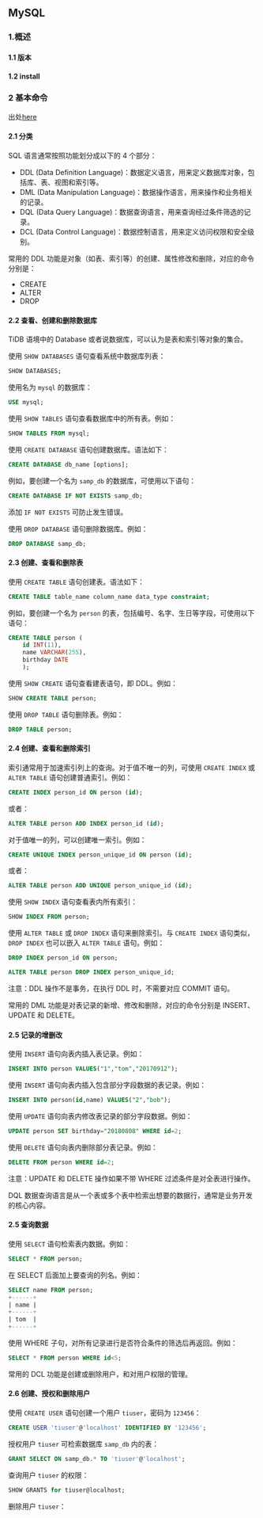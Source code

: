 ## MySQL

### 1.概述

#### 1.1 版本



#### 1.2 install



### 2 基本命令

出处[here](https://docs.pingcap.com/zh/tidb/stable/basic-sql-operations)

#### 2.1 分类

SQL 语言通常按照功能划分成以下的 4 个部分：

- DDL (Data Definition Language)：数据定义语言，用来定义数据库对象，包括库、表、视图和索引等。
- DML (Data Manipulation Language)：数据操作语言，用来操作和业务相关的记录。
- DQL (Data Query Language)：数据查询语言，用来查询经过条件筛选的记录。
- DCL (Data Control Language)：数据控制语言，用来定义访问权限和安全级别。

常用的 DDL 功能是对象（如表、索引等）的创建、属性修改和删除，对应的命令分别是：

-  CREATE
- ALTER 
- DROP

#### 2.2 查看、创建和删除数据库

TiDB 语境中的 Database 或者说数据库，可以认为是表和索引等对象的集合。

使用 `SHOW DATABASES` 语句查看系统中数据库列表：

```sql
SHOW DATABASES;
```

使用名为 `mysql` 的数据库：

```sql
USE mysql;
```

使用 `SHOW TABLES` 语句查看数据库中的所有表。例如：

```sql
SHOW TABLES FROM mysql;
```

使用 `CREATE DATABASE` 语句创建数据库。语法如下：

```sql
CREATE DATABASE db_name [options];
```

例如，要创建一个名为 `samp_db` 的数据库，可使用以下语句：

```sql
CREATE DATABASE IF NOT EXISTS samp_db;
```

添加 `IF NOT EXISTS` 可防止发生错误。

使用 `DROP DATABASE` 语句删除数据库。例如：

```sql
DROP DATABASE samp_db;
```

#### 2.3 创建、查看和删除表

使用 `CREATE TABLE` 语句创建表。语法如下：

```sql
CREATE TABLE table_name column_name data_type constraint;
```

例如，要创建一个名为 `person` 的表，包括编号、名字、生日等字段，可使用以下语句：

```sql
CREATE TABLE person (
    id INT(11),
    name VARCHAR(255),
    birthday DATE
    );
```

使用 `SHOW CREATE` 语句查看建表语句，即 DDL。例如：

```sql
SHOW CREATE TABLE person;
```

使用 `DROP TABLE` 语句删除表。例如：

```sql
DROP TABLE person;
```

#### 2.4 创建、查看和删除索引

索引通常用于加速索引列上的查询。对于值不唯一的列，可使用 `CREATE INDEX` 或 `ALTER TABLE` 语句创建普通索引。例如：

```sql
CREATE INDEX person_id ON person (id);
```

或者：

```sql
ALTER TABLE person ADD INDEX person_id (id);
```

对于值唯一的列，可以创建唯一索引。例如：

```sql
CREATE UNIQUE INDEX person_unique_id ON person (id);
```

或者：

```sql
ALTER TABLE person ADD UNIQUE person_unique_id (id);
```

使用 `SHOW INDEX` 语句查看表内所有索引：

```sql
SHOW INDEX FROM person;
```

使用 `ALTER TABLE` 或 `DROP INDEX` 语句来删除索引。与 `CREATE INDEX` 语句类似，`DROP INDEX` 也可以嵌入 `ALTER TABLE` 语句。例如：

```sql
DROP INDEX person_id ON person;
```

```sql
ALTER TABLE person DROP INDEX person_unique_id;
```

注意：DDL 操作不是事务，在执行 DDL 时，不需要对应 COMMIT 语句。

常用的 DML 功能是对表记录的新增、修改和删除，对应的命令分别是 INSERT、UPDATE 和 DELETE。

#### 2.5 记录的增删改

使用 `INSERT` 语句向表内插入表记录。例如：

```sql
INSERT INTO person VALUES("1","tom","20170912");
```

使用 `INSERT` 语句向表内插入包含部分字段数据的表记录。例如：

```sql
INSERT INTO person(id,name) VALUES("2","bob");
```

使用 `UPDATE` 语句向表内修改表记录的部分字段数据。例如：

```sql
UPDATE person SET birthday="20180808" WHERE id=2;
```

使用 `DELETE` 语句向表内删除部分表记录。例如：

```sql
DELETE FROM person WHERE id=2;
```

注意：UPDATE 和 DELETE 操作如果不带 WHERE 过滤条件是对全表进行操作。

DQL 数据查询语言是从一个表或多个表中检索出想要的数据行，通常是业务开发的核心内容。

#### 2.5 查询数据

使用 `SELECT` 语句检索表内数据。例如：

```sql
SELECT * FROM person;
```

在 SELECT 后面加上要查询的列名。例如：

```sql
SELECT name FROM person;
+------+
| name |
+------+
| tom  |
+------+
```

使用 WHERE 子句，对所有记录进行是否符合条件的筛选后再返回。例如：

```sql
SELECT * FROM person WHERE id<5;
```

常用的 DCL 功能是创建或删除用户，和对用户权限的管理。

#### 2.6 创建、授权和删除用户

使用 `CREATE USER` 语句创建一个用户 `tiuser`，密码为 `123456`：

```sql
CREATE USER 'tiuser'@'localhost' IDENTIFIED BY '123456';
```

授权用户 `tiuser` 可检索数据库 `samp_db` 内的表：

```sql
GRANT SELECT ON samp_db.* TO 'tiuser'@'localhost';
```

查询用户 `tiuser` 的权限：

```sql
SHOW GRANTS for tiuser@localhost;
```

删除用户 `tiuser`：